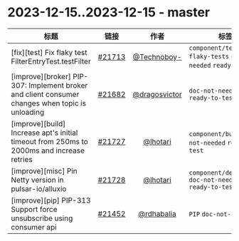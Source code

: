 # 2023-12-15..2023-12-15 - master
| 标题 | 链接 | 作者 | 标签 |
| - | :--: | :--: | - |
| [fix][test] Fix flaky test FilterEntryTest.testFilter | [#21713](https://github.com/apache/pulsar/pull/21713) | [@Technoboy-](https://github.com/Technoboy-) | `component/test` `flaky-tests` `doc-not-needed` `ready-to-test`  | 
| [improve][broker] PIP-307: Implement broker and client consumer changes when topic is unloading | [#21682](https://github.com/apache/pulsar/pull/21682) | [@dragosvictor](https://github.com/dragosvictor) | `doc-not-needed` `ready-to-test`  | 
| [improve][build] Increase apt's initial timeout from 250ms to 2000ms and increase retries | [#21727](https://github.com/apache/pulsar/pull/21727) | [@lhotari](https://github.com/lhotari) | `component/build` `doc-not-needed` `ready-to-test`  | 
| [improve][misc] Pin Netty version in pulsar-io/alluxio | [#21728](https://github.com/apache/pulsar/pull/21728) | [@lhotari](https://github.com/lhotari) | `component/dependency` `doc-not-needed` `ready-to-test`  | 
| [improve][pip] PIP-313 Support force unsubscribe using consumer api | [#21452](https://github.com/apache/pulsar/pull/21452) | [@rdhabalia](https://github.com/rdhabalia) | `PIP` `doc-not-needed`  | 
